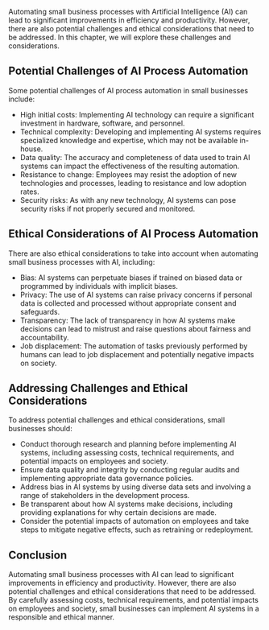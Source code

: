 
Automating small business processes with Artificial Intelligence (AI) can lead to significant improvements in efficiency and productivity. However, there are also potential challenges and ethical considerations that need to be addressed. In this chapter, we will explore these challenges and considerations.

Potential Challenges of AI Process Automation
---------------------------------------------

Some potential challenges of AI process automation in small businesses include:

* High initial costs: Implementing AI technology can require a significant investment in hardware, software, and personnel.
* Technical complexity: Developing and implementing AI systems requires specialized knowledge and expertise, which may not be available in-house.
* Data quality: The accuracy and completeness of data used to train AI systems can impact the effectiveness of the resulting automation.
* Resistance to change: Employees may resist the adoption of new technologies and processes, leading to resistance and low adoption rates.
* Security risks: As with any new technology, AI systems can pose security risks if not properly secured and monitored.

Ethical Considerations of AI Process Automation
-----------------------------------------------

There are also ethical considerations to take into account when automating small business processes with AI, including:

* Bias: AI systems can perpetuate biases if trained on biased data or programmed by individuals with implicit biases.
* Privacy: The use of AI systems can raise privacy concerns if personal data is collected and processed without appropriate consent and safeguards.
* Transparency: The lack of transparency in how AI systems make decisions can lead to mistrust and raise questions about fairness and accountability.
* Job displacement: The automation of tasks previously performed by humans can lead to job displacement and potentially negative impacts on society.

Addressing Challenges and Ethical Considerations
------------------------------------------------

To address potential challenges and ethical considerations, small businesses should:

* Conduct thorough research and planning before implementing AI systems, including assessing costs, technical requirements, and potential impacts on employees and society.
* Ensure data quality and integrity by conducting regular audits and implementing appropriate data governance policies.
* Address bias in AI systems by using diverse data sets and involving a range of stakeholders in the development process.
* Be transparent about how AI systems make decisions, including providing explanations for why certain decisions are made.
* Consider the potential impacts of automation on employees and take steps to mitigate negative effects, such as retraining or redeployment.

Conclusion
----------

Automating small business processes with AI can lead to significant improvements in efficiency and productivity. However, there are also potential challenges and ethical considerations that need to be addressed. By carefully assessing costs, technical requirements, and potential impacts on employees and society, small businesses can implement AI systems in a responsible and ethical manner.
